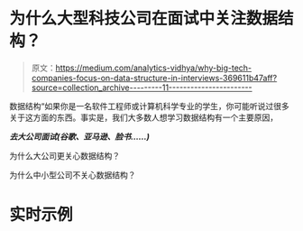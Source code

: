 # 为什么大型科技公司在面试中关注数据结构？

> 原文：<https://medium.com/analytics-vidhya/why-big-tech-companies-focus-on-data-structure-in-interviews-369611b47aff?source=collection_archive---------11----------------------->

数据结构“如果你是一名软件工程师或计算机科学专业的学生，你可能听说过很多关于这方面的东西。事实是，我们大多数人想学习数据结构有一个主要原因，

***去大公司面试(谷歌、亚马逊、脸书……)***

为什么大公司更关心数据结构？

为什么中小型公司不关心数据结构？

# 实时示例